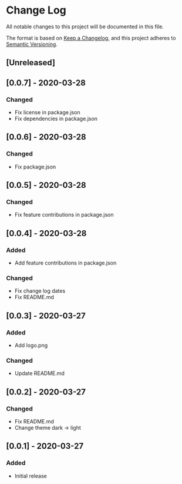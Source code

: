 # Change Log

All notable changes to this project will be documented in this file.

The format is based on [Keep a Changelog](https://keepachangelog.com/en/1.0.0/),
and this project adheres to [Semantic Versioning](https://semver.org/spec/v2.0.0.html).

## [Unreleased]

## [0.0.7] - 2020-03-28
### Changed
- Fix license in package.json
- Fix dependencies in package.json

## [0.0.6] - 2020-03-28
### Changed
- Fix package.json

## [0.0.5] - 2020-03-28
### Changed
- Fix feature contributions in package.json

## [0.0.4] - 2020-03-28
### Added
- Add feature contributions in package.json

### Changed
- Fix change log dates
- Fix README.md

## [0.0.3] - 2020-03-27
### Added
- Add logo.png

### Changed
- Update README.md

## [0.0.2] - 2020-03-27
### Changed
- Fix README.md
- Change theme dark -> light

## [0.0.1] - 2020-03-27
### Added
- Initial release
